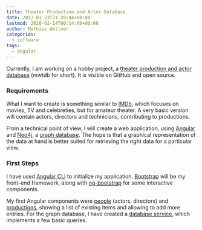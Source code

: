 ```yaml
---
title: Theater Production and Actor Database
date: 2017-01-23T21:39:44+00:00
lastmod: 2020-02-14T00:14:09+00:00
author: Mathias Wellner
categories:
  - software
tags:
  - angular
---
```

Currently, I am working on a hobby project, a [theater production and actor database](https://github.com/mwellner/mwtdb) 
(mwtdb for short). It is visible on GitHub and open source. 

### Requirements

What I want to create is something similar to [IMDb](http://www.imdb.com/), which focuses on 
movies, TV and celebreties, but for amateur theater. A very basic version will contain actors, directors and technicians, 
contributing to productions. 

From a technical point of view, I will create a web application, using [Angular](https://angular.io/)
and [Neo4j](https://neo4j.com/), a [graph database](https://en.wikipedia.org/wiki/Graph_database). The hope is that 
a graphical representation of the data at hand is better suited for retrieving the right data for a particular view. 

### First Steps

I have used [Angular CLI](https://cli.angular.io/) to initialize my application. [Bootstrap](https://v4-alpha.getbootstrap.com/) 
will be my front-end framework, along with [ng-bootstrap](https://ng-bootstrap.github.io/) for some interactive components. 

My first Angular components were [people](https://github.com/mwellner/mwtdb/blob/master/src/app/people/people.component.ts) 
(actors, directors) and [productions](https://github.com/mwellner/mwtdb/blob/master/src/app/productions/productions.component.ts), 
showing a list of existing items and allowing to add more entries. For the graph database, I have created a 
[database service](https://github.com/mwellner/mwtdb/blob/master/src/app/database.service.ts), which implements a few basic queries.